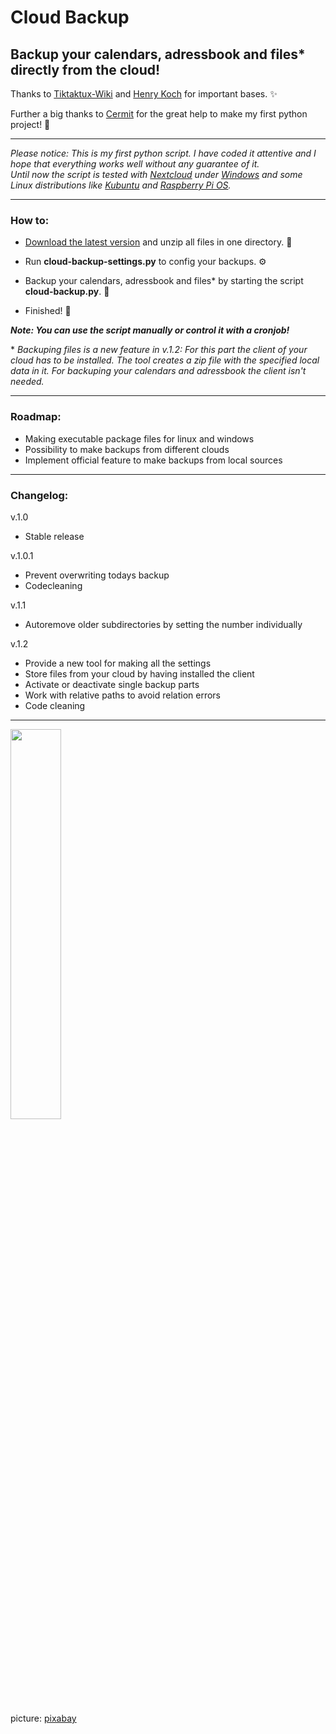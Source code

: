 # Cloud Backup
## Backup your calendars, adressbook and files* directly from the cloud! 


Thanks to [Tiktaktux-Wiki](https://www.tiktaktux.de/doku.php?id=linux:caldav_und_carddav_backup_erstellen) and [Henry Koch](https://www.henrykoch.de/de/python-loeschen-der-aeltesten-files-in-einem-verzeichnis-nur-die-neuesten-x-bleiben-zurueck) for important bases. ✨ 

Further a big thanks to [Cermit](https://twitter.com/Cermit3273?s=20&t=quwG6m5sDXRab5OmeCgPoQ) for the great help to make my first python project! 🎉 

---

_Please notice: This is my first python script. I have coded it attentive and I hope that everything works well without any guarantee of it._  
_Until now the script is tested with [Nextcloud](https://nextcloud.com/) under [Windows](https://www.microsoft.com/de-de/windows/) and some Linux distributions like [Kubuntu](https://kubuntu.org/) and [Raspberry Pi OS](https://www.raspberrypi.com/software/)._

---

### How to:

- [Download the latest version](https://github.com/TRMSC/cloud-backup/releases) and unzip all files in one directory. 📁

- Run __cloud-backup-settings.py__ to config your backups. ⚙

- Backup your calendars, adressbook and files* by starting the script __cloud-backup.py__. 💾

- Finished! 🎉 

___Note: You can use the script manually or control it with a cronjob!___ 

\* _Backuping files is a new feature in v.1.2: For this part the client of your cloud has to be installed. The tool creates a zip file with the specified local data in it. For backuping your calendars and adressbook the client isn't needed._
  
---  

### Roadmap:

- Making executable package files for linux and windows
- Possibility to make backups from different clouds
- Implement official feature to make backups from local sources

---

### Changelog:

v.1.0
- Stable release  

v.1.0.1
- Prevent overwriting todays backup
- Codecleaning

v.1.1
- Autoremove older subdirectories by setting the number individually

v.1.2
- Provide a new tool for making all the settings
- Store files from your cloud by having installed the client
- Activate or deactivate single backup parts
- Work with relative paths to avoid relation errors
- Code cleaning

---

<img src="https://cdn.pixabay.com/photo/2019/06/14/09/25/cloud-4273197_960_720.png" width="40%">

picture: [pixabay](https://pixabay.com/de/vectors/wolke-m%c3%a4nner-himmel-menschen-4273197/)

